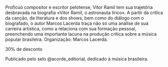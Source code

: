 Profícuo compositor e escritor pelotense, Vitor Ramil tem sua trajetória desbravada na biografia «Vitor Ramil, o astronauta lírico». A partir da crítica da canção, da literatura e dos shows, bem como do diálogo com o biografado, o autor Marcos Lacerda traça não só uma análise de sua carreira artística, como a relaciona com sua formação pessoal, preenchendo uma importante lacuna na produção crítica sobre a música popular brasileira. Organização: Marcos Lacerda. 

30% de desconto

Publicado pelo selo @acorde_editorial, dedicado à música brasileira.